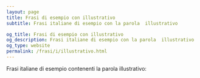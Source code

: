 ```yaml
---
layout: page
title: Frasi di esempio con illustrativo 
subtitle: Frasi italiane di esempio con la parola  illustrativo

og_title: Frasi di esempio con illustrativo 
og_description: Frasi italiane di esempio con la parola  illustrativo
og_type: website
permalink: /frasi/i/illustrativo.html
---
```


Frasi italiane di esempio contenenti la parola illustrativo:


